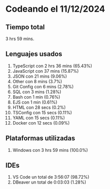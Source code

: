 # Codeando el 11/12/2024

## Tiempo total
3 hrs 59 mins.

## Lenguajes usados
1. TypeScript con 2 hrs 36 mins (65.43%)
1. JavaScript con 37 mins (15.87%)
1. JSON con 21 mins (9.06%)
1. Other con 8 mins (3.7%)
1. Git Config con 6 mins (2.78%)
1. SQL con 3 mins (1.28%)
1. Bash con 1 min (0.76%)
1. EJS con 1 min (0.61%)
1. HTML con 28 secs (0.2%)
1. TSConfig con 15 secs (0.11%)
1. YAML con 15 secs (0.11%)
1. Docker con 12 secs (0.09%)

## Plataformas utilizadas
1. Windows con 3 hrs 59 mins (100.0%)

## IDEs
1. VS Code un total de 3:56:07 (98.72%)
1. DBeaver un total de 0:03:03 (1.28%)
